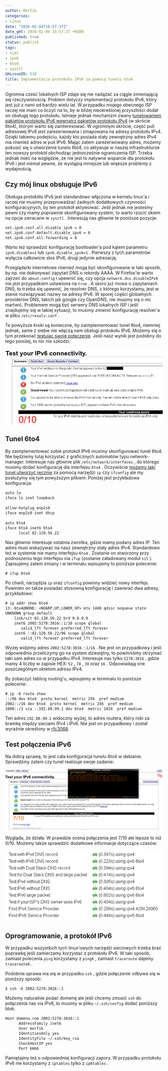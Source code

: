 ```yaml
---
author: Morfik
categories:
- Linux
date: "2016-02-04T16:57:37Z"
date_gmt: 2016-02-04 15:57:37 +0100
published: true
status: publish
tags:
- sieć
- ipv6
- 6to4
- sysctl
GHissueID: 518
title: Implementacja protokołu IPv6 za pomocą tunelu 6to4
---
```


Ogromna cześć lokalnych ISP zdaje się nie nadążać za ciągle zmieniającą się rzeczywistością. Problem
dotyczy implementacji protokołu IPv6, który jest już z nami od bardzo wielu lat. W przypadku mojego
obecnego ISP raczej nie mam co liczyć na to, by w bliżej nieokreślonej przyszłości dodał on obsługę
tego protokołu. Istnieje jednak mechanizm zwany [tunelowaniem pakietów protokołu IPv6 wewnątrz
pakietów protokołu IPv4](https://pl.wikipedia.org/wiki/6to4) (w skrócie 6to4), którym warto się
zainteresować. W ogromnym skrócie, część puli adresowej IPv6 jest zarezerwowana i zmapowana na
adresy protokołu IPv4. Dzięki takiemu podejściu, każdy kto posiada stały zewnętrzny adres IPv4 ma
również adres w puli IPv6. Mając zatem zarezerwowany adres, możemy pokusić się o utworzenie tunelu
6to4, co aktywuje w naszej infrastrukturze ten nowszy protokół obchodząc jednocześnie ograniczenia
ISP. Trzeba jednak mieć na względzie, że nie jest to natywne wsparcie dla protokołu IPv6 i jest
niemal pewne, że wystąpią mniejsze lub większe problemy z wydajnością.

<!--more-->
## Czy mój linux obsługuje IPv6

Obsługa protokółu IPv6 jest standardowo włączona w kernelu linux'a i raczej nie musimy przeprowadzać
żadnych dodatkowych czynności konfiguracyjnych, by ten protokół aktywować. Jeśli jednak nie jesteśmy
pewni czy mamy poprawnie skonfigurowany system, to warto rzucić okiem na opcje zwracane w `sysctl` .
Interesują nas głównie te poniższe pozycje:

    net.ipv6.conf.all.disable_ipv6 = 0
    net.ipv6.conf.default.disable_ipv6 = 0
    net.ipv6.conf.all.forwarding = 0

Warto też sprawdzić konfigurację bootloader'a pod kątem parametru `ipv6.disable=1` lub
`ipv6.disable_ipv6=1` . Pierwszy z tych parametrów wyłącza całkowicie stos IPv6, drugi jedynie
adresację.

Przeglądarki internetowe również mogą być skonfigurowane w taki sposób, by np. nie dokonywać zapytań
DNS o rekordy AAAA. W Firefox'ie warto zajrzeć do `about:config` i upewnić się, czy opcja
`network.dns.disableIPv6` nie jest przypadkiem ustawiona na `true` . A skoro już mowa o zapytaniach
DNS, to trzeba się upewnić, że resolver DNS, z którego korzystamy, jest w stanie rozwiązywać nazwy
na adresy IPv6. W sporej części globalnych providerów DNS, takich jak google czy OpenDNS, nie musimy
się o nic martwić. Problemem mogą być serwery DNS lokalnych ISP i jeśli znajdujemy się w takiej
sytuacji, to musimy zmienić konfigurację resolver'a w pliku `/etc/resolv.conf` .

Te powyższe kroki są konieczne, by zaimplementować tunel 6to4, niemniej jednak, same z siebie nie
włączą nam obsługi protokołu IPv6. Możemy się o tym przekonać [testując swoje
połączenie](http://test-ipv6.com/). Jeśli nasz wynik jest podobny do tego poniżej, to nic nie
szkodzi:

![brak-polaczenia-ipv6-test](/img/2016/02/1.brak-polaczenia-ipv6-test.png#huge)

## Tunel 6to4

By zaimplementować sobie protokół IPv6 musimy skonfigurować tunel 6to4. Nie będziemy tutaj korzystać
z graficznych automatów typu network-manager. Interesuje nas głównie plik
`/etc/network/interfaces` , do którego musimy dodać konfigurację dla interfejsu `6to4` . Oczywiście
[możemy taki tunel
utworzyć ręcznie](http://tldp.org/HOWTO/html_single/Linux+IPv6-HOWTO/#configuring-ipv6to4-tunnels)
za pomocą narzędzi `ip` czy `ifconfig` ale my posłużymy się tym powyższym plikiem. Poniżej jest
przykładowa konfiguracja:

    auto lo
    iface lo inet loopback

    allow-hotplug enp2s0
    iface enp2s0 inet dhcp

    auto 6to4
    iface 6to4 inet6 6to4
          local 82.120.56.22

Nas głównie interesuje ostatnia zwrotka, gdzie mamy podany adres IP. Ten adres musi wskazywać na
nasz zewnętrzny stały adres IPv4. Standardowo też w systemie nie mamy interfejsu `6to4` . Zostanie
on stworzony przy podnoszeniu tego interfejsu via `ifup` (zostanie załadowany moduł `sit` ).
Zapisujemy zatem zmiany i w terminalu wpisujemy to poniższe polecenie:

    # ifup 6to4

Po chwili, narzędzia `ip` oraz `ifconfig` powinny widzieć nowy interfejs. Powinien on także posiadać
stosowną konfigurację i zawierać dwa adresy, przykładowo:

    # ip addr show 6to4
    13: 6to4@NONE: <NOARP,UP,LOWER_UP> mtu 1480 qdisc noqueue state UNKNOWN group default
        link/sit 82.120.56.22 brd 0.0.0.0
        inet6 2002:5278:3816::1/16 scope global
           valid_lft forever preferred_lft forever
        inet6 ::82.120.56.22/96 scope global
           valid_lft forever preferred_lft forever

Wyżej widzimy adres `2002:5278:3816::1/16` . Nie jest on przypadkowy i jeśli odpowiednio przeliczymy
go na system dziesiętny, to powinniśmy otrzymać taki sam adres co w przypadku IPv4. Interesuje nas
tylko `5278:3816` , gdzie mamy 4 liczby w zapisie HEX: `52` , `78` , `38` oraz `16` . Odpowiadają
one poszczególnym oktetom adresu IPv4.

By zobaczyć tablicę routing'u, wpisujemy w terminalu to poniższe polecenie:

    # ip -6 route show
    ::/96 dev 6to4  proto kernel  metric 256  pref medium
    2002::/16 dev 6to4  proto kernel  metric 256  pref medium
    2000::/3 via ::192.88.99.1 dev 6to4  metric 1024  pref medium

Ten adres `192.88.99.1` widoczny wyżej, to adres routera, który robi za bramkę między sieciami IPv4
i IPv6. Nie jest on przypadkowy i został wyraźnie określony w
[rfc3068](https://tools.ietf.org/html/rfc3068).

## Test połączenia IPv6

Na dobrą sprawę, to jest cała konfiguracja tunelu 6to4 w debianie. Sprawdźmy zatem czy tunel
realizuje swoje zadanie:

![test-polaczenia-ipv6-tunel-6to4](/img/2016/02/2.test-polaczenia-ipv6-tunel-6to4.png#huge)

Wygląda, że działa. W prawdzie ocena połączenia jest 7/10 ale lepsze to niż 0/10. Możemy także
sprawdzić dodatkowe informacje dotyczące czasów:

![wydajnosc-polaczenia-ipv6-tunel-6to4](/img/2016/02/3.wydajnosc-polaczenia-ipv6-tunel-6to4.png#big)

## Oprogramowanie, a protokół IPv6

W przypadku wszystkich tych linux'owych narzędzi sieciowych trzeba brać poprawkę jeśli zamierzamy
korzystać z protokołu IPv6. W taki sposób, zamiast polecenia `ping` korzystamy z `ping6` , zamiast
`traceroute` dajemy `traceroute6` .

Podobnie sprawa ma się w przypadku `ssh` , gdzie połączenie odbywa się w poniższy sposób:

    $ ssh -6 2002:5278:3816::1

Możemy naturalnie podać domenę ale jeśli chcemy zmusić `ssh` do połączenia nas via IPv6, to musimy w
pliku `~/.ssh/config` dodać poniższy blok:

    Host domena.com 2002:5278:3816::1
          AddressFamily inet6
          User morfik
          IdentitiesOnly yes
          IdentityFile ~/.ssh/key_rsa
          CheckHostIP yes
          Port 6666

Pamiętajmy też o odpowiedniej konfiguracji zapory. W przypadku protokołu IPv6 nie korzystamy z
`iptables` tylko z `ip6tables` .
